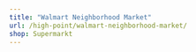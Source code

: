 ```yaml
---
title: "Walmart Neighborhood Market"
url: /high-point/walmart-neighborhood-market/
shop: Supermarkt
---
```

